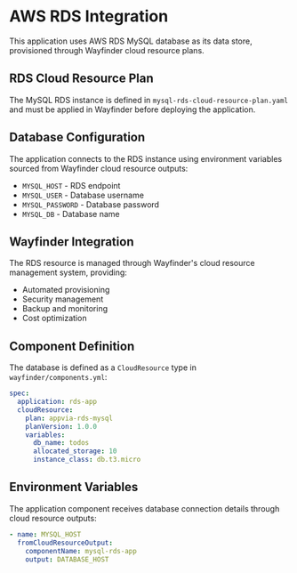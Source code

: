 # AWS RDS Integration

This application uses AWS RDS MySQL database as its data store, provisioned through Wayfinder cloud resource plans.

## RDS Cloud Resource Plan

The MySQL RDS instance is defined in `mysql-rds-cloud-resource-plan.yaml` and must be applied in Wayfinder before deploying the application.

## Database Configuration

The application connects to the RDS instance using environment variables sourced from Wayfinder cloud resource outputs:

- `MYSQL_HOST` - RDS endpoint
- `MYSQL_USER` - Database username
- `MYSQL_PASSWORD` - Database password
- `MYSQL_DB` - Database name

## Wayfinder Integration

The RDS resource is managed through Wayfinder's cloud resource management system, providing:

- Automated provisioning
- Security management
- Backup and monitoring
- Cost optimization

## Component Definition

The database is defined as a `CloudResource` type in `wayfinder/components.yml`:

```yaml
spec:
  application: rds-app
  cloudResource:
    plan: appvia-rds-mysql
    planVersion: 1.0.0
    variables:
      db_name: todos
      allocated_storage: 10
      instance_class: db.t3.micro
```

## Environment Variables

The application component receives database connection details through cloud resource outputs:

```yaml
- name: MYSQL_HOST
  fromCloudResourceOutput:
    componentName: mysql-rds-app
    output: DATABASE_HOST
```